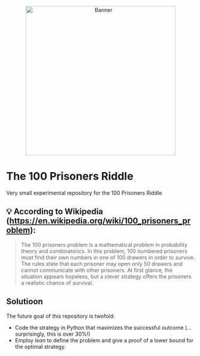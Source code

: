 <p align="center">
<img width="400" height="400" src="https://upload.wikimedia.org/wikipedia/commons/0/05/100_prisoners_problem_qtl1.svg" alt="Banner">
</p>

# The 100 Prisoners Riddle

Very small experimental repository for the 100 Prisoners Riddle

## 💡 According to Wikipedia (https://en.wikipedia.org/wiki/100_prisoners_problem):

>The 100 prisoners problem is a mathematical problem in probability theory and combinatorics. In this problem, 100 numbered prisoners must find their own numbers in one of 100 drawers in order to survive. The rules state that each prisoner may open only 50 drawers and cannot communicate with other prisoners. At first glance, the situation appears hopeless, but a clever strategy offers the prisoners a realistic chance of survival. 

## Solutioon

The future goal of this repository is twofold: 
 - Code the strategy in Python that maximizes the successful outcome (... surprisingly, this is over 30%!)
 - Employ *lean* to define the problem and give a proof of a lower bound for the optimal strategy. 

